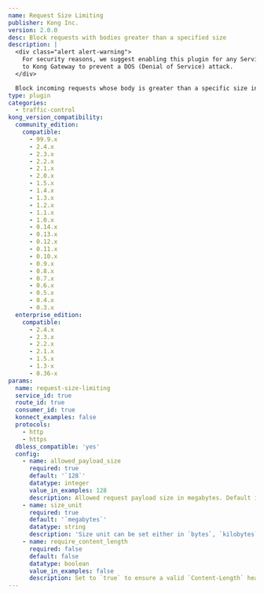 ```yaml
---
name: Request Size Limiting
publisher: Kong Inc.
version: 2.0.0
desc: Block requests with bodies greater than a specified size
description: |
  <div class="alert alert-warning">
    For security reasons, we suggest enabling this plugin for any Service you add
    to Kong Gateway to prevent a DOS (Denial of Service) attack.
  </div>

  Block incoming requests whose body is greater than a specific size in megabytes.
type: plugin
categories:
  - traffic-control
kong_version_compatibility:
  community_edition:
    compatible:
      - 99.9.x
      - 2.4.x
      - 2.3.x
      - 2.2.x
      - 2.1.x
      - 2.0.x
      - 1.5.x
      - 1.4.x
      - 1.3.x
      - 1.2.x
      - 1.1.x
      - 1.0.x
      - 0.14.x
      - 0.13.x
      - 0.12.x
      - 0.11.x
      - 0.10.x
      - 0.9.x
      - 0.8.x
      - 0.7.x
      - 0.6.x
      - 0.5.x
      - 0.4.x
      - 0.3.x
  enterprise_edition:
    compatible:
      - 2.4.x
      - 2.3.x
      - 2.2.x
      - 2.1.x
      - 1.5.x
      - 1.3-x
      - 0.36-x
params:
  name: request-size-limiting
  service_id: true
  route_id: true
  consumer_id: true
  konnect_examples: false
  protocols:
    - http
    - https
  dbless_compatible: 'yes'
  config:
    - name: allowed_payload_size
      required: true
      default: '`128`'
      datatype: integer
      value_in_examples: 128
      description: Allowed request payload size in megabytes. Default is `128` megabytes (128000000 bytes).
    - name: size_unit
      required: true
      default: '`megabytes`'
      datatype: string
      description: 'Size unit can be set either in `bytes`, `kilobytes`, or `megabytes` (default). This configuration is not available in versions prior to Kong Gateway 1.3 and Kong Gateway (OSS) 2.0.'
    - name: require_content_length
      required: false
      default: false
      datatype: boolean
      value_in_examples: false
      description: Set to `true` to ensure a valid `Content-Length` header exists before reading the request body.
---
```


